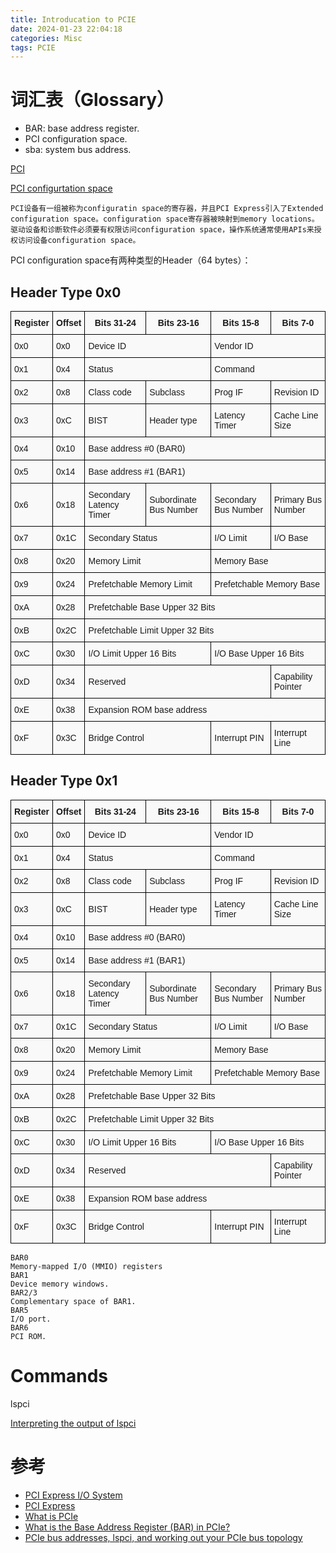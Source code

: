 ```yaml
---
title: Introducation to PCIE
date: 2024-01-23 22:04:18
categories: Misc
tags: PCIE
---
```


# 词汇表（Glossary）

- BAR: base address register.
- PCI configuration space.
- sba: system bus address.



[PCI](https://wiki.osdev.org/PCI)

[PCI configurtation space](https://en.wikipedia.org/wiki/PCI_configuration_space)

    PCI设备有一组被称为configuratin space的寄存器，并且PCI Express引入了Extended configuration space。configuration space寄存器被映射到memory locations。
    驱动设备和诊断软件必须要有权限访问configuration space，操作系统通常使用APIs来授权访问设备configuration space。

PCI configuration space有两种类型的Header（64 bytes）：

## Header Type 0x0

<style type="text/css">
.tg  {border-collapse:collapse;border-spacing:0;}
.tg td{border-color:black;border-style:solid;border-width:1px;font-family:Arial, sans-serif;font-size:14px;
  overflow:hidden;padding:10px 5px;word-break:normal;}
.tg th{border-color:black;border-style:solid;border-width:1px;font-family:Arial, sans-serif;font-size:14px;
  font-weight:normal;overflow:hidden;padding:10px 5px;word-break:normal;}
.tg .tg-rcf9{background-color:#F9F9F9;text-align:left;vertical-align:middle}
.tg .tg-tbl0{background-color:#F9F9F9;font-weight:bold;text-align:center;vertical-align:middle}
</style>
<table class="tg">
<thead>
  <tr>
    <th class="tg-tbl0">Register</th>
    <th class="tg-tbl0">Offset</th>
    <th class="tg-tbl0">Bits 31-24</th>
    <th class="tg-tbl0">Bits 23-16</th>
    <th class="tg-tbl0">Bits 15-8</th>
    <th class="tg-tbl0">Bits 7-0</th>
  </tr>
</thead>
<tbody>
  <tr>
    <td class="tg-rcf9">0x0</td>
    <td class="tg-rcf9">0x0</td>
    <td class="tg-rcf9" colspan="2">Device ID</td>
    <td class="tg-rcf9" colspan="2">Vendor ID</td>
  </tr>
  <tr>
    <td class="tg-rcf9">0x1</td>
    <td class="tg-rcf9">0x4</td>
    <td class="tg-rcf9" colspan="2">Status</td>
    <td class="tg-rcf9" colspan="2">Command</td>
  </tr>
  <tr>
    <td class="tg-rcf9">0x2</td>
    <td class="tg-rcf9">0x8</td>
    <td class="tg-rcf9">Class code</td>
    <td class="tg-rcf9">Subclass</td>
    <td class="tg-rcf9">Prog IF</td>
    <td class="tg-rcf9">Revision ID</td>
  </tr>
  <tr>
    <td class="tg-rcf9">0x3</td>
    <td class="tg-rcf9">0xC</td>
    <td class="tg-rcf9">BIST</td>
    <td class="tg-rcf9">Header type</td>
    <td class="tg-rcf9">Latency Timer</td>
    <td class="tg-rcf9">Cache Line Size</td>
  </tr>
  <tr>
    <td class="tg-rcf9">0x4</td>
    <td class="tg-rcf9">0x10</td>
    <td class="tg-rcf9" colspan="4">Base address #0 (BAR0)</td>
  </tr>
  <tr>
    <td class="tg-rcf9">0x5</td>
    <td class="tg-rcf9">0x14</td>
    <td class="tg-rcf9" colspan="4">Base address #1 (BAR1)</td>
  </tr>
  <tr>
    <td class="tg-rcf9">0x6</td>
    <td class="tg-rcf9">0x18</td>
    <td class="tg-rcf9">Secondary Latency Timer</td>
    <td class="tg-rcf9">Subordinate Bus Number</td>
    <td class="tg-rcf9">Secondary Bus Number</td>
    <td class="tg-rcf9">Primary Bus Number</td>
  </tr>
  <tr>
    <td class="tg-rcf9">0x7</td>
    <td class="tg-rcf9">0x1C</td>
    <td class="tg-rcf9" colspan="2">Secondary Status</td>
    <td class="tg-rcf9">I/O Limit</td>
    <td class="tg-rcf9">I/O Base</td>
  </tr>
  <tr>
    <td class="tg-rcf9">0x8</td>
    <td class="tg-rcf9">0x20</td>
    <td class="tg-rcf9" colspan="2">Memory Limit</td>
    <td class="tg-rcf9" colspan="2">Memory Base</td>
  </tr>
  <tr>
    <td class="tg-rcf9">0x9</td>
    <td class="tg-rcf9">0x24</td>
    <td class="tg-rcf9" colspan="2">Prefetchable Memory Limit</td>
    <td class="tg-rcf9" colspan="2">Prefetchable Memory Base</td>
  </tr>
  <tr>
    <td class="tg-rcf9">0xA</td>
    <td class="tg-rcf9">0x28</td>
    <td class="tg-rcf9" colspan="4">Prefetchable Base Upper 32 Bits</td>
  </tr>
  <tr>
    <td class="tg-rcf9">0xB</td>
    <td class="tg-rcf9">0x2C</td>
    <td class="tg-rcf9" colspan="4">Prefetchable Limit Upper 32 Bits</td>
  </tr>
  <tr>
    <td class="tg-rcf9">0xC</td>
    <td class="tg-rcf9">0x30</td>
    <td class="tg-rcf9" colspan="2">I/O Limit Upper 16 Bits</td>
    <td class="tg-rcf9" colspan="2">I/O Base Upper 16 Bits</td>
  </tr>
  <tr>
    <td class="tg-rcf9">0xD</td>
    <td class="tg-rcf9">0x34</td>
    <td class="tg-rcf9" colspan="3">Reserved</td>
    <td class="tg-rcf9">Capability Pointer</td>
  </tr>
  <tr>
    <td class="tg-rcf9">0xE</td>
    <td class="tg-rcf9">0x38</td>
    <td class="tg-rcf9" colspan="4">Expansion ROM base address</td>
  </tr>
  <tr>
    <td class="tg-rcf9">0xF</td>
    <td class="tg-rcf9">0x3C</td>
    <td class="tg-rcf9" colspan="2">Bridge Control</td>
    <td class="tg-rcf9">Interrupt PIN</td>
    <td class="tg-rcf9">Interrupt Line</td>
  </tr>
</tbody>
</table>

## Header Type 0x1

<style type="text/css">
.tg  {border-collapse:collapse;border-spacing:0;}
.tg td{border-color:black;border-style:solid;border-width:1px;font-family:Arial, sans-serif;font-size:14px;
  overflow:hidden;padding:10px 5px;word-break:normal;}
.tg th{border-color:black;border-style:solid;border-width:1px;font-family:Arial, sans-serif;font-size:14px;
  font-weight:normal;overflow:hidden;padding:10px 5px;word-break:normal;}
.tg .tg-rcf9{background-color:#F9F9F9;text-align:left;vertical-align:middle}
.tg .tg-tbl0{background-color:#F9F9F9;font-weight:bold;text-align:center;vertical-align:middle}
</style>
<table class="tg">
<thead>
  <tr>
    <th class="tg-tbl0">Register</th>
    <th class="tg-tbl0">Offset</th>
    <th class="tg-tbl0">Bits 31-24</th>
    <th class="tg-tbl0">Bits 23-16</th>
    <th class="tg-tbl0">Bits 15-8</th>
    <th class="tg-tbl0">Bits 7-0</th>
  </tr>
</thead>
<tbody>
  <tr>
    <td class="tg-rcf9">0x0</td>
    <td class="tg-rcf9">0x0</td>
    <td class="tg-rcf9" colspan="2">Device ID</td>
    <td class="tg-rcf9" colspan="2">Vendor ID</td>
  </tr>
  <tr>
    <td class="tg-rcf9">0x1</td>
    <td class="tg-rcf9">0x4</td>
    <td class="tg-rcf9" colspan="2">Status</td>
    <td class="tg-rcf9" colspan="2">Command</td>
  </tr>
  <tr>
    <td class="tg-rcf9">0x2</td>
    <td class="tg-rcf9">0x8</td>
    <td class="tg-rcf9">Class code</td>
    <td class="tg-rcf9">Subclass</td>
    <td class="tg-rcf9">Prog IF</td>
    <td class="tg-rcf9">Revision ID</td>
  </tr>
  <tr>
    <td class="tg-rcf9">0x3</td>
    <td class="tg-rcf9">0xC</td>
    <td class="tg-rcf9">BIST</td>
    <td class="tg-rcf9">Header type</td>
    <td class="tg-rcf9">Latency Timer</td>
    <td class="tg-rcf9">Cache Line Size</td>
  </tr>
  <tr>
    <td class="tg-rcf9">0x4</td>
    <td class="tg-rcf9">0x10</td>
    <td class="tg-rcf9" colspan="4">Base address #0 (BAR0)</td>
  </tr>
  <tr>
    <td class="tg-rcf9">0x5</td>
    <td class="tg-rcf9">0x14</td>
    <td class="tg-rcf9" colspan="4">Base address #1 (BAR1)</td>
  </tr>
  <tr>
    <td class="tg-rcf9">0x6</td>
    <td class="tg-rcf9">0x18</td>
    <td class="tg-rcf9">Secondary Latency Timer</td>
    <td class="tg-rcf9">Subordinate Bus Number</td>
    <td class="tg-rcf9">Secondary Bus Number</td>
    <td class="tg-rcf9">Primary Bus Number</td>
  </tr>
  <tr>
    <td class="tg-rcf9">0x7</td>
    <td class="tg-rcf9">0x1C</td>
    <td class="tg-rcf9" colspan="2">Secondary Status</td>
    <td class="tg-rcf9">I/O Limit</td>
    <td class="tg-rcf9">I/O Base</td>
  </tr>
  <tr>
    <td class="tg-rcf9">0x8</td>
    <td class="tg-rcf9">0x20</td>
    <td class="tg-rcf9" colspan="2">Memory Limit</td>
    <td class="tg-rcf9" colspan="2">Memory Base</td>
  </tr>
  <tr>
    <td class="tg-rcf9">0x9</td>
    <td class="tg-rcf9">0x24</td>
    <td class="tg-rcf9" colspan="2">Prefetchable Memory Limit</td>
    <td class="tg-rcf9" colspan="2">Prefetchable Memory Base</td>
  </tr>
  <tr>
    <td class="tg-rcf9">0xA</td>
    <td class="tg-rcf9">0x28</td>
    <td class="tg-rcf9" colspan="4">Prefetchable Base Upper 32 Bits</td>
  </tr>
  <tr>
    <td class="tg-rcf9">0xB</td>
    <td class="tg-rcf9">0x2C</td>
    <td class="tg-rcf9" colspan="4">Prefetchable Limit Upper 32 Bits</td>
  </tr>
  <tr>
    <td class="tg-rcf9">0xC</td>
    <td class="tg-rcf9">0x30</td>
    <td class="tg-rcf9" colspan="2">I/O Limit Upper 16 Bits</td>
    <td class="tg-rcf9" colspan="2">I/O Base Upper 16 Bits</td>
  </tr>
  <tr>
    <td class="tg-rcf9">0xD</td>
    <td class="tg-rcf9">0x34</td>
    <td class="tg-rcf9" colspan="3">Reserved</td>
    <td class="tg-rcf9">Capability Pointer</td>
  </tr>
  <tr>
    <td class="tg-rcf9">0xE</td>
    <td class="tg-rcf9">0x38</td>
    <td class="tg-rcf9" colspan="4">Expansion ROM base address</td>
  </tr>
  <tr>
    <td class="tg-rcf9">0xF</td>
    <td class="tg-rcf9">0x3C</td>
    <td class="tg-rcf9" colspan="2">Bridge Control</td>
    <td class="tg-rcf9">Interrupt PIN</td>
    <td class="tg-rcf9">Interrupt Line</td>
  </tr>
</tbody>
</table>

    BAR0
    Memory-mapped I/O (MMIO) registers
    BAR1
    Device memory windows.
    BAR2/3
    Complementary space of BAR1.
    BAR5
    I/O port.
    BAR6
    PCI ROM.

# Commands

lspci

[Interpreting the output of lspci](https://diego.assencio.com/?index=649b7a71b35fc7ad41e03b6d0e825f07)


# 参考

* [PCI Express I/O System](https://insujang.github.io/2017-04-03/pci-express-i/o-system/)
* [PCI Express](https://www.pcmag.com/encyclopedia/term/pci-express)
* [What is PCIe](https://www.trentonsystems.com/blog/what-is-pcie)
* [What is the Base Address Register (BAR) in PCIe?](https://stackoverflow.com/questions/30190050/what-is-the-base-address-register-bar-in-pcie)
* [PCIe bus addresses, lspci, and working out your PCIe bus topology](https://utcc.utoronto.ca/~cks/space/blog/linux/PCIeLspciBusAddresses)